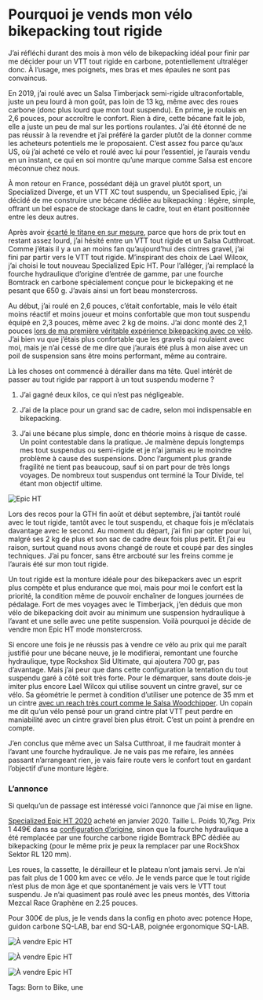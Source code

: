 # Pourquoi je vends mon vélo bikepacking tout rigide

J’ai réfléchi durant des mois à mon vélo de bikepacking idéal pour finir par me décider pour un VTT tout rigide en carbone, potentiellement ultraléger donc. À l’usage, mes poignets, mes bras et mes épaules ne sont pas convaincus.

En 2019, j’ai roulé avec un Salsa Timberjack semi-rigide ultraconfortable, juste un peu lourd à mon goût, pas loin de 13 kg, même avec des roues carbone (donc plus lourd que mon tout suspendu). En prime, je roulais en 2,6 pouces, pour accroître le confort. Rien à dire, cette bécane fait le job, elle a juste un peu de mal sur les portions roulantes. J’ai été étonné de ne pas réussir à la revendre et j’ai préféré la garder plutôt de la donner comme les acheteurs potentiels me le proposaient. C’est assez fou parce qu’aux US, où j’ai acheté ce vélo et roulé avec lui pour l’essentiel, je l’aurais vendu en un instant, ce qui en soi montre qu’une marque comme Salsa est encore méconnue chez nous.

À mon retour en France, possédant déjà un gravel plutôt sport, un Specialized Diverge, et un VTT XC tout suspendu, un Specialised Epic, j’ai décidé de me construire une bécane dédiée au bikepacking : légère, simple, offrant un bel espace de stockage dans le cadre, tout en étant positionnée entre les deux autres.

Après avoir [écarté le titane en sur mesure](https://tcrouzet.com/2019/12/24/bikepacking-ai-je-raison-de-passer-au-titane/), parce que hors de prix tout en restant assez lourd, j’ai hésité entre un VTT tout rigide et un Salsa Cutthroat. Comme j’étais il y a un an moins fan qu’aujourd’hui des cintres gravel, j’ai fini par partir vers le VTT tout rigide. M’inspirant des choix de Lael Wilcox, j’ai choisi le tout nouveau Specialized Epic HT. Pour l’alléger, j’ai remplacé la fourche hydraulique d’origine d’entrée de gamme, par une fourche Bomtrack en carbone spécialement conçue pour le bickepaking et ne pesant que 650 g. J’avais ainsi un fort beau monstercross.

Au début, j’ai roulé en 2,6 pouces, c’était confortable, mais le vélo était moins réactif et moins joueur et moins confortable que mon tout suspendu équipé en 2,3 pouces, même avec 2 kg de moins. J’ai donc monté des 2,1 pouces [lors de ma première véritable expérience bikepacking avec ce vélo](https://tcrouzet.com/2020/08/03/bikepacking-brulant-dans-laubrac/). J’ai bien vu que j’étais plus confortable que les gravels qui roulaient avec moi, mais je n’ai cessé de me dire que j’aurais été plus à mon aise avec un poil de suspension sans être moins performant, même au contraire.

Là les choses ont commencé à dérailler dans ma tête. Quel intérêt de passer au tout rigide par rapport à un tout suspendu moderne ?

1. J’ai gagné deux kilos, ce qui n’est pas négligeable.

2. J’ai de la place pour un grand sac de cadre, selon moi indispensable en bikepacking.

3. J’ai une bécane plus simple, donc en théorie moins à risque de casse. Un point contestable dans la pratique. Je malmène depuis longtemps mes tout suspendus ou semi-rigide et je n’ai jamais eu le moindre problème à cause des suspensions. Donc l’argument plus grande fragilité ne tient pas beaucoup, sauf si on part pour de très longs voyages. De nombreux tout suspendus ont terminé la Tour Divide, tel étant mon objectif ultime.

![Epic HT](https://tcrouzet.com/images_tc/2020/10/IMG_2076-1.jpeg)

Lors des recos pour la GTH fin août et début septembre, j’ai tantôt roulé avec le tout rigide, tantôt avec le tout suspendu, et chaque fois je m’éclatais davantage avec le second. Au moment du départ, j’ai fini par opter pour lui, malgré ses 2 kg de plus et son sac de cadre deux fois plus petit. Et j’ai eu raison, surtout quand nous avons changé de route et coupé par des singles techniques. J’ai pu foncer, sans être arcbouté sur les freins comme je l’aurais été sur mon tout rigide.

Un tout rigide est la monture idéale pour des bikepackers avec un esprit plus compète et plus endurance que moi, mais pour moi le confort est la priorité, la condition même de pouvoir enchaîner de longues journées de pédalage. Fort de mes voyages avec le Timberjack, j’en déduis que mon vélo de bikepacking doit avoir au minimum une suspension hydraulique à l’avant et une selle avec une petite suspension. Voilà pourquoi je décide de vendre mon Epic HT mode monstercross.

Si encore une fois je ne réussis pas à vendre ce vélo au prix qui me paraît justifié pour une bécane neuve, je le modifierai, remontant une fourche hydraulique, type Rockshox Sid Ultimate, qui ajoutera 700 gr, pas d’avantage. Mais j’ai peur que dans cette configuration la tentation du tout suspendu garé à côté soit très forte. Pour le démarquer, sans doute dois-je imiter plus encore Lael Wilcox qui utilise souvent un cintre gravel, sur ce vélo. Sa géométrie le permet à condition d’utiliser une potence de 35 mm et un cintre [avec un reach très court comme le Salsa Woodchipper](https://bikepacking.com/index/gravel-bars/). Un copain me dit qu’un vélo pensé pour un grand cintre plat VTT peut perdre en maniabilité avec un cintre gravel bien plus étroit. C’est un point à prendre en compte.

J’en conclus que même avec un Salsa Cutthroat, il me faudrait monter à l’avant une fourche hydraulique. Je ne vais pas me refaire, les années passant n’arrangeant rien, je vais faire route vers le confort tout en gardant l’objectif d’une monture légère.

### L’annonce

Si quelqu’un de passage est intéressé voici l’annonce que j’ai mise en ligne.

[Specialized Epic HT 2020](https://www.specialized.com/fr/fr/epic-hardtail/p/171127?color=264116-171127&searchText=91320-7203) acheté en janvier 2020. Taille L. Poids 10,7kg. Prix 1 449€ dans sa [configuration d’origine](https://www.specialized.com/fr/fr/epic-hardtail/p/171127?color=264116-171127&searchText=91320-7203), sinon que la fourche hydraulique a été remplacée par une fourche carbone rigide Bomtrack BPC dédiée au bikepacking (pour le même prix je peux la remplacer par une RockShox Sektor RL 120 mm).

Les roues, la cassette, le dérailleur et le plateau n’ont jamais servi. Je n’ai pas fait plus de 1 000 km avec ce vélo. Je le vends parce que le tout rigide n’est plus de mon âge et que spontanément je vais vers le VTT tout suspendu. Je n’ai quasiment pas roulé avec les pneus montés, des Vittoria Mezcal Race Graphène en 2.25 pouces.

Pour 300€ de plus, je le vends dans la config en photo avec potence Hope, guidon carbone SQ-LAB, bar end SQ-LAB, poignée ergonomique SQ-LAB.

![À vendre Epic HT](https://tcrouzet.com/images_tc/2020/10/IMG_3339.jpeg)

![À vendre Epic HT](https://tcrouzet.com/images_tc/2020/10/IMG_3342.jpeg)

![À vendre Epic HT](https://tcrouzet.com/images_tc/2020/10/IMG_3346.jpeg)



Tags: Born to Bike, une